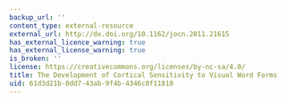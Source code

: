 ```yaml
---
backup_url: ''
content_type: external-resource
external_url: http://dx.doi.org/10.1162/jocn.2011.21615
has_external_licence_warning: true
has_external_license_warning: true
is_broken: ''
license: https://creativecommons.org/licenses/by-nc-sa/4.0/
title: The Development of Cortical Sensitivity to Visual Word Forms
uid: 61d3d21b-0dd7-43ab-9f4b-4346c0f11810
---
```

